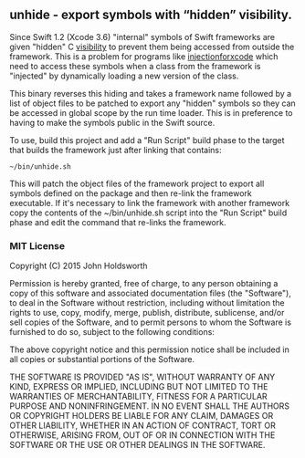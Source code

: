 ## unhide - export symbols with “hidden” visibility.

Since Swift 1.2 (Xcode 3.6) "internal" symbols of Swift frameworks are
given "hidden" C [visibility](https://developer.apple.com/library/mac/documentation/DeveloperTools/Conceptual/CppRuntimeEnv/Articles/SymbolVisibility.html)
to prevent them being accessed from outside the framework.
This is a problem for programs like 
[injectionforxcode](https://github.com/johnno1962/injectionforxcode)
which need to access these symbols when a class from the framework 
is "injected" by dynamically loading a new version of the class.

This binary reverses this hiding and takes a framework name followed
by a list of object files to be patched to export any "hidden" symbols
so they can be accessed in global scope by the run time loader. This is
in preference to having to make the symbols public in the Swift source.

To use, build this project and add a "Run Script" build phase to the
target that builds the framework just after linking that contains:

    ~/bin/unhide.sh

This will patch the object files of the framework project to export all
symbols defined on the package and then re-link the framework executable.
If it's necessary to link the framework with another framework copy the
contents of the ~/bin/unhide.sh script into the "Run Script" build phase
and edit the command that re-links the framework. 

### MIT License

Copyright (C) 2015 John Holdsworth

Permission is hereby granted, free of charge, to any person obtaining a copy of this software and associated documentation files (the "Software"), to deal in the Software without restriction, including without limitation the rights to use, copy, modify, merge, publish, distribute, sublicense, and/or sell copies of the Software, and to permit persons to whom the Software is furnished to do so, subject to the following conditions:

The above copyright notice and this permission notice shall be included in all copies or substantial portions of the Software.

THE SOFTWARE IS PROVIDED "AS IS", WITHOUT WARRANTY OF ANY KIND, EXPRESS OR IMPLIED, INCLUDING BUT NOT LIMITED TO THE WARRANTIES OF MERCHANTABILITY, FITNESS FOR A PARTICULAR PURPOSE AND NONINFRINGEMENT. IN NO EVENT SHALL THE AUTHORS OR COPYRIGHT HOLDERS BE LIABLE FOR ANY CLAIM, DAMAGES OR OTHER LIABILITY, WHETHER IN AN ACTION OF CONTRACT, TORT OR OTHERWISE, ARISING FROM, OUT OF OR IN CONNECTION WITH THE SOFTWARE OR THE USE OR OTHER DEALINGS IN THE SOFTWARE.

